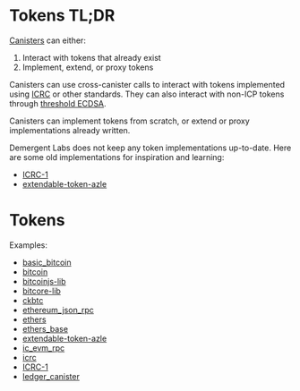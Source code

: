 # Tokens TL;DR

[Canisters](https://internetcomputer.org/docs/current/concepts/canisters-code) can either:

1. Interact with tokens that already exist
2. Implement, extend, or proxy tokens

Canisters can use cross-canister calls to interact with tokens implemented using [ICRC](https://github.com/dfinity/ICRC) or other standards. They can also interact with non-ICP tokens through [threshold ECDSA](https://internetcomputer.org/docs/current/developer-docs/smart-contracts/encryption/t-ecdsa).

Canisters can implement tokens from scratch, or extend or proxy implementations already written.

Demergent Labs does not keep any token implementations up-to-date. Here are some old implementations for inspiration and learning:

- [ICRC-1](https://github.com/demergent-labs/ICRC-1)
- [extendable-token-azle](https://github.com/lastmjs/extendable-token-azle)

# Tokens

Examples:

- [basic_bitcoin](https://github.com/demergent-labs/azle/tree/main/examples/experimental/demo/basic_bitcoin)
- [bitcoin](https://github.com/demergent-labs/azle/tree/main/examples/stable/test/end_to_end/candid_rpc/bitcoin)
- [bitcoinjs-lib](https://github.com/demergent-labs/azle/tree/main/examples/experimental/test/end_to_end/http_server/bitcoinjs_lib)
- [bitcore-lib](https://github.com/demergent-labs/azle/tree/main/examples/experimental/test/end_to_end/http_server/bitcore_lib)
- [ckbtc](https://github.com/demergent-labs/azle/tree/main/examples/experimental/demo/ckbtc)
- [ethereum_json_rpc](https://github.com/demergent-labs/azle/tree/main/examples/stable/test/end_to_end/candid_rpc/ethereum_json_rpc)
- [ethers](https://github.com/demergent-labs/azle/tree/main/examples/experimental/test/end_to_end/http_server/ethers)
- [ethers_base](https://github.com/demergent-labs/azle/tree/main/examples/experimental/test/end_to_end/http_server/ethers_base)
- [extendable-token-azle](https://github.com/lastmjs/extendable-token-azle)
- [ic_evm_rpc](https://github.com/demergent-labs/azle/tree/main/examples/experimental/test/end_to_end/http_server/ic_evm_rpc)
- [icrc](https://github.com/demergent-labs/azle/tree/main/examples/stable/test/end_to_end/candid_rpc/icrc)
- [ICRC-1](https://github.com/demergent-labs/ICRC-1)
- [ledger_canister](https://github.com/demergent-labs/azle/tree/main/examples/stable/test/end_to_end/candid_rpc/ledger_canister)

<!-- -   ICRC transfer from frontend
-   ICRC transfer from backend
-   ckBTC/ckETH transfer from frontend
-   ckBTC/ckETH transfer from backend
-   BTC/ETH transfers from backend
-   Show get balance, total supply, etc as well
-   Basically show the basic needs of users, how to transfer tokens and look up balances

## Interacting with tokens

### ICP tokens

### Foreign blockchain tokens

## Implementing tokens

There are three ways to interact with tokens on ICP. You can interact with a token implemented in another canister with its own standard. You can interact with a token implemented in another canister using ICRC. You can interact with a token canister. You can initiate transfers in a token canister. Or you can implement your own token canister to augment underlying functionality.

You could also act as a proxy to another canister.

You could also interact with tokens on another blockchain like Bitcoin or Ethereum. You can also use ckTokens.

Interacting with:

Custom standard/non-standard ICP tokens
ICRC standard ICP tokens
ck foreign ICP tokens
Foreign tokens

Implementing:

Custom standard/non-standard ICP tokens
ICRC standard ICP tokens
ck foreign ICP tokens

So you can initiate transfers on a custom ICP token. You can initiate transfers on ICRC ICP tokens. You can initiate transfers, read balances, etc on ck tokens which are wrapped tokens on another blockchain. And you can interact with tokens on other blockchains with ECDSA now and soon EdDSA.

So there's interacting with a token that already exists. And then there's creating your own token. If you want to create your own token without changing its functionality, you can just deploy a canister that already exists. If you need to implement your own functionality, you would have to implement your own.

Let's have implementations of all ICRC standards in Azle with tests.

For the TL;DR let's just explain each of these categories and show some code snippets.

This could take a bit of work. -->
